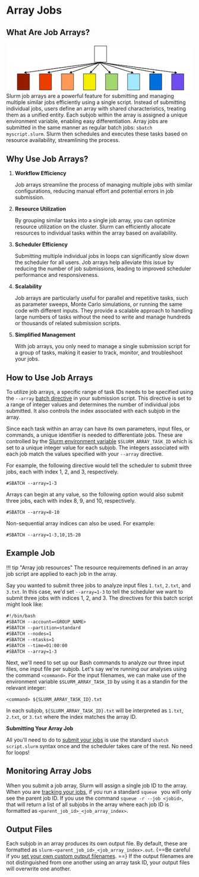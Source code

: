 # Array Jobs


## What Are Job Arrays?

<img src="images/array.png" width="500px" align="right">

Slurm job arrays are a powerful feature for submitting and managing multiple similar jobs efficiently using a single script. Instead of submitting individual jobs, users define an array with shared characteristics, treating them as a unified entity. Each subjob within the array is assigned a unique environment variable, enabling easy differentiation. Array jobs are submitted in the same manner as regular batch jobs: `sbatch myscript.slurm`. Slurm then schedules and executes these tasks based on resource availability, streamlining the process.

## Why Use Job Arrays?

1. **Workflow Efficiency** 

    Job arrays streamline the process of managing multiple jobs with similar configurations, reducing manual effort and potential errors in job submission.

2. **Resource Utilization**

    By grouping similar tasks into a single job array, you can optimize resource utilization on the cluster. Slurm can efficiently allocate resources to individual tasks within the array based on availability. 

3. **Scheduler Efficiency**

    Submitting multiple individual jobs in loops can significantly slow down the scheduler for all users. Job arrays help alleviate this issue by reducing the number of job submissions, leading to improved scheduler performance and responsiveness.

3. **Scalability**

    Job arrays are particularly useful for parallel and repetitive tasks, such as parameter sweeps, Monte Carlo simulations, or running the same code with different inputs. They provide a scalable approach to handling large numbers of tasks without the need to write and manage hundreds or thousands of related submission scripts.

4. **Simplified Management**

    With job arrays, you only need to manage a single submission script for a group of tasks, making it easier to track, monitor, and troubleshoot your jobs.

## How to Use Job Arrays

To utilize job arrays, a specific range of task IDs needs to be specified using the ```--array``` [batch directive](../batch_directives/) in your submission script. This directive is set to a range of integer values and determines the number of individual jobs submitted. It also controls the index associated with each subjob in the array.

Since each task within an array can have its own parameters, input files, or commands, a unique identifier is needed to differentiate jobs. These are controlled by the [Slurm environment variable](../environment_variables/) ```$SLURM_ARRAY_TASK_ID``` which is set to a unique integer value for each subjob. The integers associated with each job match the values specified with your `--array` directive.

For example, the following directive would tell the scheduler to submit three jobs, each with index 1, 2, and 3, respectively.

```
#SBATCH --array=1-3
```
Arrays can begin at any value, so the following option would also submit three jobs, each with index 8, 9, and 10, respectively.

```
#SBATCH --array=8-10
```

Non-sequential array indices can also be used. For example:

```
#SBATCH --array=1-3,10,15-20
```


## Example Job

!!! tip "Array job resources"
    The resource requirements defined in an array job script are applied to each job in the array.

Say you wanted to submit three jobs to analyze input files ```1.txt```, ```2.txt```, and ```3.txt```. In this case, we'd set ```--array=1-3``` to tell the scheduler we want to submit three jobs with indices 1, 2, and 3. The directives for this batch script might look like:

```
#!/bin/bash
#SBATCH --account=<GROUP_NAME>
#SBATCH --partition=standard
#SBATCH --nodes=1
#SBATCH --ntasks=1
#SBATCH --time=01:00:00
#SBATCH --array=1-3
```

Next, we'll need to set up our Bash commands to analyze our three input files, one input file per subjob. Let's say we're running our analyses using the command ```<command>```. For the input filenames, we can make use of the environment variable ```$SLURM_ARRAY_TASK_ID``` by using it as a standin for the relevant integer:

```
<command> ${SLURM_ARRAY_TASK_ID}.txt
```

In each subjob, ```${SLURM_ARRAY_TASK_ID}.txt``` will be interpreted as ```1.txt```, ```2.txt```, or ```3.txt``` where the index matches the array ID.

**Submitting Your Array Job**

All you'll need to do to [submit your jobs](../submitting_jobs/) is use the standard ```sbatch script.slurm``` syntax once and the scheduler takes care of the rest. No need for loops! 

## Monitoring Array Jobs

When you submit a job array, Slurm will assign a single job ID to the array. When you are [tracking your jobs](../../system_commands/), if you run a standard ```squeue ``` you will only see the parent job ID. If you use the command ```squeue -r --job <jobid>```, that will return a list of all subjobs in the array where each job ID is formatted as ```<parent_job_id>_<job_array_index>```. 

## Output Files

Each subjob in an array produces its own output file. By default, these are formatted as ```slurm-<parent_job_id>_<job_array_index>.out```. {==Be careful if you [set your own custom output filenames](../batch_directives/#output-filenames). ==} If the output filenames are not distinguished from one another using an array task ID, your output files will overwrite one another. 